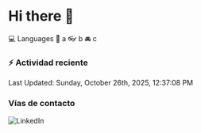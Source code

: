 # Hi there 👋

:computer: Languages
:pencil: a
:eyeglasses: b
:oncoming_automobile: c

### :zap: Actividad reciente
<!--RECENT_ACTIVITY:start-->
<!--RECENT_ACTIVITY:end-->
<!--RECENT_ACTIVITY:last_update-->
Last Updated: Sunday, October 26th, 2025, 12:37:08 PM
<!--RECENT_ACTIVITY:last_update_end-->

### Vías de contacto

![LinkedIn](https://www.linkedin.com/in/irving-hernández-226846205/)
